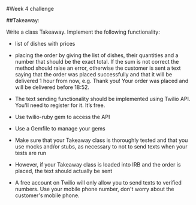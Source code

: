 #Week 4 challenge

##Takeaway:

Write a class Takeaway. Implement the following functionality:

  - list of dishes with prices
  
  - placing the order by giving the list of dishes, their quantities and a number that should be the exact total. If the       sum is not correct the method should raise an error, otherwise the customer is sent a text saying that the order was       placed successfully and that it will be delivered 1 hour from now, e.g. Thank you! Your order was placed and will be       delivered before 18:52.
  
  - The text sending functionality should be implemented using Twilio API. You'll need to register for it. It’s free.
  
  - Use twilio-ruby gem to access the API
  
  - Use a Gemfile to manage your gems
  
  - Make sure that your Takeaway class is thoroughly tested and that you use mocks and/or stubs, as necessary to not to        send texts when your tests are run
  
  - However, if your Takeaway class is loaded into IRB and the order is placed, the text should actually be sent
  
  - A free account on Twilio will only allow you to send texts to verified numbers. Use your mobile phone number, don't        worry about the customer's mobile phone.
